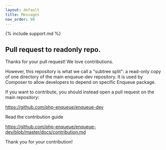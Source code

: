 ```yaml
---
layout: default
title: Messages
nav_order: 90
---
```

{% include support.md %}

## Pull request to readonly repo.

Thanks for your pull request! We love contributions.

However, this repository is what we call a "subtree split": a read-only copy of one directory of the main enqueue-dev repository. It is used by Composer to allow developers to depend on specific Enqueue package.

If you want to contribute, you should instead open a pull request on the main repository:

https://github.com/php-enqueue/enqueue-dev

Read the contribution guide

https://github.com/php-enqueue/enqueue-dev/blob/master/docs/contribution.md

Thank you for your contribution!
